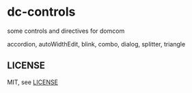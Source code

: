 # dc-controls
  some controls and directives for domcom

  accordion, autoWidthEdit, blink, combo, dialog, splitter, triangle


## LICENSE
  MIT, see [LICENSE](https://github.com/taijiweb/dc-util/blob/master/LICENSE)
